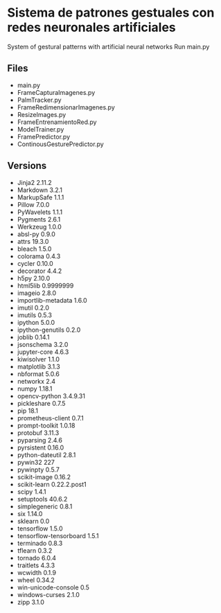 # Sistema de patrones gestuales con redes neuronales artificiales
System of gestural patterns with artificial neural networks
Run main.py

## Files
- main.py
- FrameCapturaImagenes.py
- PalmTracker.py
- FrameRedimensionarImagenes.py
- ResizeImages.py
- FrameEntrenamientoRed.py
- ModelTrainer.py
- FramePredictor.py
- ContinousGesturePredictor.py

## Versions
- Jinja2	2.11.2	
- Markdown	3.2.1	
- MarkupSafe	1.1.1
- Pillow	7.0.0	
- PyWavelets	1.1.1	
- Pygments	2.6.1
- Werkzeug	1.0.0
- absl-py	0.9.0
- attrs	19.3.0
- bleach	1.5.0
- colorama	0.4.3
- cycler	0.10.0
- decorator	4.4.2	
- h5py	2.10.0	
- html5lib	0.9999999	
- imageio	2.8.0	
- importlib-metadata	1.6.0	
- imutil	0.2.0
- imutils	0.5.3
- ipython	5.0.0
- ipython-genutils	0.2.0	
- joblib	0.14.1	
- jsonschema	3.2.0	
- jupyter-core	4.6.3	
- kiwisolver	1.1.0	
- matplotlib	3.1.3	
- nbformat	5.0.6	
- networkx	2.4
- numpy	1.18.1
- opencv-python	3.4.9.31
- pickleshare	0.7.5
- pip	18.1
- prometheus-client	0.7.1
- prompt-toolkit	1.0.18
- protobuf	3.11.3
- pyparsing	2.4.6	
- pyrsistent	0.16.0
- python-dateutil	2.8.1
- pywin32	227
- pywinpty	0.5.7
- scikit-image	0.16.2
- scikit-learn	0.22.2.post1
- scipy	1.4.1
- setuptools	40.6.2
- simplegeneric	0.8.1
- six	1.14.0
- sklearn	0.0
- tensorflow	1.5.0	
- tensorflow-tensorboard	1.5.1
- terminado	0.8.3
- tflearn	0.3.2
- tornado	6.0.4
- traitlets	4.3.3
- wcwidth	0.1.9
- wheel	0.34.2
- win-unicode-console	0.5	
- windows-curses	2.1.0
- zipp	3.1.0
